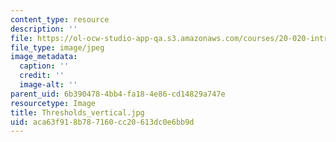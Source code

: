 ```yaml
---
content_type: resource
description: ''
file: https://ol-ocw-studio-app-qa.s3.amazonaws.com/courses/20-020-introduction-to-biological-engineering-design-spring-2009/aca63f918b787160cc20613dc0e6bb9d_Thresholds_vertical.jpg
file_type: image/jpeg
image_metadata:
  caption: ''
  credit: ''
  image-alt: ''
parent_uid: 6b390478-4bb4-fa18-4e86-cd14829a747e
resourcetype: Image
title: Thresholds_vertical.jpg
uid: aca63f91-8b78-7160-cc20-613dc0e6bb9d
---
```


